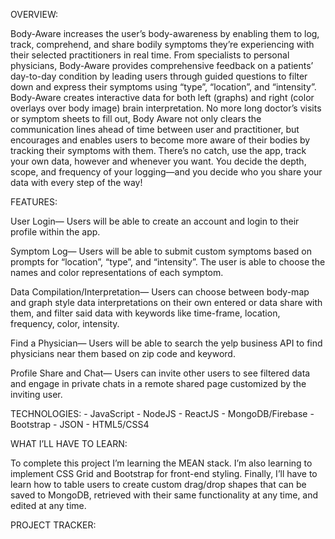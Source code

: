 OVERVIEW:

Body-Aware increases the user’s body-awareness by enabling them to log, track, comprehend, and share bodily symptoms they’re experiencing with their selected practitioners in real time. From specialists to personal physicians, Body-Aware provides comprehensive feedback on a patients’ day-to-day condition by leading users through guided questions to filter down and express their symptoms using “type”, “location”, and “intensity”. Body-Aware creates interactive data for both left (graphs) and right (color overlays over body image) brain interpretation. No more long doctor’s visits or symptom sheets to fill out, Body Aware not only clears the communication lines ahead of time between user and practitioner, but encourages and enables users to become more aware of their bodies by tracking their symptoms with them. There’s no catch, use the app, track your own data, however and whenever you want. You decide the depth, scope, and frequency of your logging—and you decide who you share your data with every step of the way!

FEATURES:

User Login— Users will be able to create an account and login to their profile within the app.

Symptom Log— Users will be able to submit custom symptoms based on prompts for “location”, “type”, and “intensity”. The user is able to choose the names and color representations of each symptom.

Data Compilation/Interpretation— Users can choose between body-map and graph style data interpretations on their own entered or data share with them, and filter said data with keywords like time-frame, location, frequency, color, intensity.

Find a Physician— Users will be able to search the yelp business API to find physicians near them based on zip code and keyword.

Profile Share and Chat— Users can invite other users to see filtered data and engage in private chats in a remote shared page customized by the inviting user.

TECHNOLOGIES: - JavaScript - NodeJS - ReactJS - MongoDB/Firebase - Bootstrap - JSON - HTML5/CSS4

WHAT I’LL HAVE TO LEARN:

To complete this project I’m learning the MEAN stack. I’m also learning to implement CSS Grid and Bootstrap for front-end styling. Finally, I’ll have to learn how to table users to create custom drag/drop shapes that can be saved to MongoDB, retrieved with their same functionality at any time, and edited at any time.

PROJECT TRACKER:
